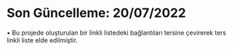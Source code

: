 # Son Güncelleme: 20/07/2022
• Bu projede oluşturulan bir linkli listedeki bağlantıları tersine çevirerek ters linkli liste elde edilmiştir.<br />
